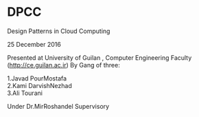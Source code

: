 # DPCC

Design Patterns in Cloud Computing 

25 December 2016

Presented at University of Guilan , Computer Engineering Faculty (http://ce.guilan.ac.ir) By Gang of three:

1.Javad PourMostafa<br>
2.Kami DarvishNezhad<br>
3.Ali Tourani

Under Dr.MirRoshandel Supervisory
